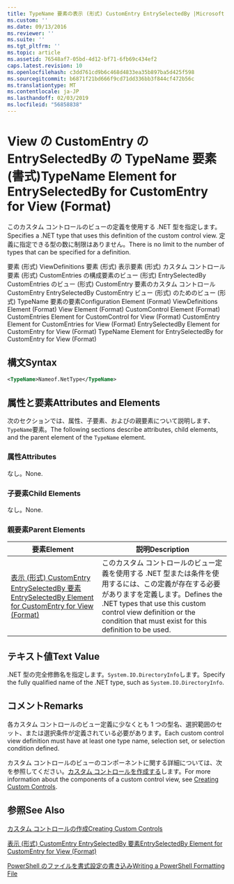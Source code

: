```yaml
---
title: TypeName 要素の表示 (形式) CustomEntry EntrySelectedBy |Microsoft Docs
ms.custom: ''
ms.date: 09/13/2016
ms.reviewer: ''
ms.suite: ''
ms.tgt_pltfrm: ''
ms.topic: article
ms.assetid: 76548af7-05bd-4d12-bf71-6fb69c434ef2
caps.latest.revision: 10
ms.openlocfilehash: c3dd761cd9b6c468d4833ea35b897ba5d425f598
ms.sourcegitcommit: b6871f21bd666f9cd71dd336bb3f844cf472b56c
ms.translationtype: MT
ms.contentlocale: ja-JP
ms.lasthandoff: 02/03/2019
ms.locfileid: "56858838"
---
```

# <a name="typename-element-for-entryselectedby-for-customentry-for-view-format"></a><span data-ttu-id="32cf0-102">View の CustomEntry の EntrySelectedBy の TypeName 要素 (書式)</span><span class="sxs-lookup"><span data-stu-id="32cf0-102">TypeName Element for EntrySelectedBy for CustomEntry for View (Format)</span></span>

<span data-ttu-id="32cf0-103">このカスタム コントロールのビューの定義を使用する .NET 型を指定します。</span><span class="sxs-lookup"><span data-stu-id="32cf0-103">Specifies a .NET type that uses this definition of the custom control view.</span></span> <span data-ttu-id="32cf0-104">定義に指定できる型の数に制限はありません。</span><span class="sxs-lookup"><span data-stu-id="32cf0-104">There is no limit to the number of types that can be specified for a definition.</span></span>

<span data-ttu-id="32cf0-105">要素 (形式) ViewDefinitions 要素 (形式) 表示要素 (形式) カスタム コントロール要素 (形式) CustomEntries の構成要素のビュー (形式) EntrySelectedBy CustomEntries のビュー (形式) CustomEntry 要素のカスタム コントロールCustomEntry EntrySelectedBy CustomEntry ビュー (形式) のためのビュー (形式) TypeName 要素の要素</span><span class="sxs-lookup"><span data-stu-id="32cf0-105">Configuration Element (Format) ViewDefinitions Element (Format) View Element (Format) CustomControl Element (Format) CustomEntries Element for CustomControl for View (Format) CustomEntry Element for CustomEntries for View (Format) EntrySelectedBy Element for CustomEntry for View (Format) TypeName Element for EntrySelectedBy for CustomEntry for View (Format)</span></span>

## <a name="syntax"></a><span data-ttu-id="32cf0-106">構文</span><span class="sxs-lookup"><span data-stu-id="32cf0-106">Syntax</span></span>

```xml
<TypeName>Nameof.NetType</TypeName>
```

## <a name="attributes-and-elements"></a><span data-ttu-id="32cf0-107">属性と要素</span><span class="sxs-lookup"><span data-stu-id="32cf0-107">Attributes and Elements</span></span>

<span data-ttu-id="32cf0-108">次のセクションでは、属性、子要素、およびの親要素について説明します、`TypeName`要素。</span><span class="sxs-lookup"><span data-stu-id="32cf0-108">The following sections describe attributes, child elements, and the parent element of the `TypeName` element.</span></span>

### <a name="attributes"></a><span data-ttu-id="32cf0-109">属性</span><span class="sxs-lookup"><span data-stu-id="32cf0-109">Attributes</span></span>

<span data-ttu-id="32cf0-110">なし。</span><span class="sxs-lookup"><span data-stu-id="32cf0-110">None.</span></span>

### <a name="child-elements"></a><span data-ttu-id="32cf0-111">子要素</span><span class="sxs-lookup"><span data-stu-id="32cf0-111">Child Elements</span></span>

<span data-ttu-id="32cf0-112">なし。</span><span class="sxs-lookup"><span data-stu-id="32cf0-112">None.</span></span>

### <a name="parent-elements"></a><span data-ttu-id="32cf0-113">親要素</span><span class="sxs-lookup"><span data-stu-id="32cf0-113">Parent Elements</span></span>

|<span data-ttu-id="32cf0-114">要素</span><span class="sxs-lookup"><span data-stu-id="32cf0-114">Element</span></span>|<span data-ttu-id="32cf0-115">説明</span><span class="sxs-lookup"><span data-stu-id="32cf0-115">Description</span></span>|
|-------------|-----------------|
|[<span data-ttu-id="32cf0-116">表示 (形式) CustomEntry EntrySelectedBy 要素</span><span class="sxs-lookup"><span data-stu-id="32cf0-116">EntrySelectedBy Element for CustomEntry for View (Format)</span></span>](./entryselectedby-element-for-customentry-for-customcontrol-for-view-format.md)|<span data-ttu-id="32cf0-117">このカスタム コントロールのビュー定義を使用する .NET 型または条件を使用するには、この定義が存在する必要がありますを定義します。</span><span class="sxs-lookup"><span data-stu-id="32cf0-117">Defines the .NET types that use this custom control view definition or the condition that must exist for this definition to be used.</span></span>|

## <a name="text-value"></a><span data-ttu-id="32cf0-118">テキスト値</span><span class="sxs-lookup"><span data-stu-id="32cf0-118">Text Value</span></span>

<span data-ttu-id="32cf0-119">.NET 型の完全修飾名を指定します。`System.IO.DirectoryInfo`します。</span><span class="sxs-lookup"><span data-stu-id="32cf0-119">Specify the fully qualified name of the .NET type, such as `System.IO.DirectoryInfo`.</span></span>

## <a name="remarks"></a><span data-ttu-id="32cf0-120">コメント</span><span class="sxs-lookup"><span data-stu-id="32cf0-120">Remarks</span></span>

<span data-ttu-id="32cf0-121">各カスタム コントロールのビュー定義に少なくとも 1 つの型名、選択範囲のセット、または選択条件が定義されている必要があります。</span><span class="sxs-lookup"><span data-stu-id="32cf0-121">Each custom control view definition must have at least one type name, selection set, or selection condition defined.</span></span>

<span data-ttu-id="32cf0-122">カスタム コントロールのビューのコンポーネントに関する詳細については、次を参照してください。[カスタム コントロールを作成する](./creating-custom-controls.md)します。</span><span class="sxs-lookup"><span data-stu-id="32cf0-122">For more information about the components of a custom control view, see [Creating Custom Controls](./creating-custom-controls.md).</span></span>

## <a name="see-also"></a><span data-ttu-id="32cf0-123">参照</span><span class="sxs-lookup"><span data-stu-id="32cf0-123">See Also</span></span>

[<span data-ttu-id="32cf0-124">カスタム コントロールの作成</span><span class="sxs-lookup"><span data-stu-id="32cf0-124">Creating Custom Controls</span></span>](./creating-custom-controls.md)

[<span data-ttu-id="32cf0-125">表示 (形式) CustomEntry EntrySelectedBy 要素</span><span class="sxs-lookup"><span data-stu-id="32cf0-125">EntrySelectedBy Element for CustomEntry for View (Format)</span></span>](./entryselectedby-element-for-customentry-for-customcontrol-for-view-format.md)

[<span data-ttu-id="32cf0-126">PowerShell のファイルを書式設定の書き込み</span><span class="sxs-lookup"><span data-stu-id="32cf0-126">Writing a PowerShell Formatting File</span></span>](./writing-a-powershell-formatting-file.md)
